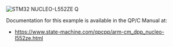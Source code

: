 ![STM32 NUCLEO-L552ZE Q](../../../doxygen/images/bd_NUCLEO-L552ZE.jpg)

Documentation for this example is available in the QP/C Manual at:

- https://www.state-machine.com/qpcpp/arm-cm_dpp_nucleo-l552ze.html
